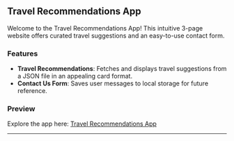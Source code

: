 ## Travel Recommendations App

Welcome to the Travel Recommendations App! This intuitive 3-page website offers curated travel suggestions and an easy-to-use contact form.

### Features

- **Travel Recommendations**: Fetches and displays travel suggestions from a JSON file in an appealing card format.
- **Contact Us Form**: Saves user messages to local storage for future reference.

### Preview

Explore the app here: [Travel Recommendations App](https://travelrecommendationsapp.netlify.app/)

---

